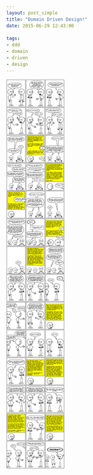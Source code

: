 ```yaml
---
layout: post_simple
title: "Domain Driven Design!"
date: 2015-06-29 12:43:00

tags:
- ddd
- domain
- driven
- design
---
```


![Domain Driven Design comic](img/blog/ddd-comic.png)